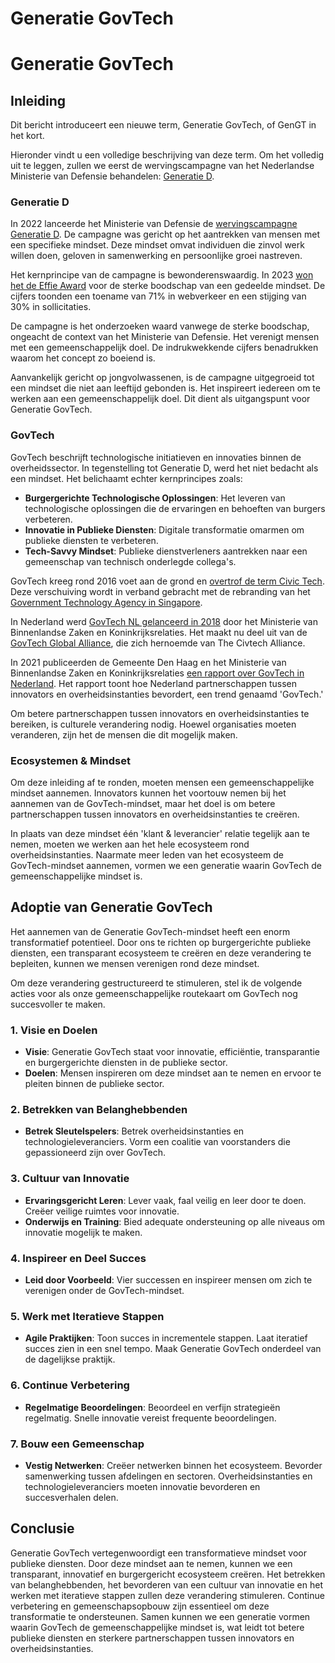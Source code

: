 # Generatie GovTech


# Generatie GovTech

## Inleiding
Dit bericht introduceert een nieuwe term, Generatie GovTech, of GenGT in het kort.

Hieronder vindt u een volledige beschrijving van deze term. Om het volledig uit te leggen, zullen we eerst de wervingscampagne van het Nederlandse Ministerie van Defensie behandelen: [Generatie D](https://werkenbijdefensie.nl/generatie-d).

### Generatie D
In 2022 lanceerde het Ministerie van Defensie de [wervingscampagne Generatie D](https://www.defensie.nl/actueel/nieuws/2022/04/20/wervingscampagne-richt-zich-op-generatie-d). De campagne was gericht op het aantrekken van mensen met een specifieke mindset. Deze mindset omvat individuen die zinvol werk willen doen, geloven in samenwerking en persoonlijke groei nastreven.

Het kernprincipe van de campagne is bewonderenswaardig. In 2023 [won het de Effie Award](https://www.defensie.nl/actueel/nieuws/2023/11/17/defensie-wint-effie-award-met-arbeidsmarktcampagne-generatie-d) voor de sterke boodschap van een gedeelde mindset. De cijfers toonden een toename van 71% in webverkeer en een stijging van 30% in sollicitaties.

De campagne is het onderzoeken waard vanwege de sterke boodschap, ongeacht de context van het Ministerie van Defensie. Het verenigt mensen met een gemeenschappelijk doel. De indrukwekkende cijfers benadrukken waarom het concept zo boeiend is.

Aanvankelijk gericht op jongvolwassenen, is de campagne uitgegroeid tot een mindset die niet aan leeftijd gebonden is. Het inspireert iedereen om te werken aan een gemeenschappelijk doel. Dit dient als uitgangspunt voor Generatie GovTech.

### GovTech
GovTech beschrijft technologische initiatieven en innovaties binnen de overheidssector. In tegenstelling tot Generatie D, werd het niet bedacht als een mindset. Het belichaamt echter kernprincipes zoals:
- **Burgergerichte Technologische Oplossingen**: Het leveren van technologische oplossingen die de ervaringen en behoeften van burgers verbeteren.
- **Innovatie in Publieke Diensten**: Digitale transformatie omarmen om publieke diensten te verbeteren.
- **Tech-Savvy Mindset**: Publieke dienstverleners aantrekken naar een gemeenschap van technisch onderlegde collega's.

GovTech kreeg rond 2016 voet aan de grond en [overtrof de term Civic Tech](https://www.govocal.com/blog/whats-difference-civic-tech-govtech). Deze verschuiving wordt in verband gebracht met de rebranding van het [Government Technology Agency in Singapore](https://en.wikipedia.org/wiki/Government_Technology_Agency).

In Nederland werd [GovTech NL gelanceerd in 2018](https://govtechglobal.org/govtech-nl) door het Ministerie van Binnenlandse Zaken en Koninkrijksrelaties. Het maakt nu deel uit van de [GovTech Global Alliance](https://govtechglobal.org/aboutus), die zich hernoemde van The Civtech Alliance.

In 2021 publiceerden de Gemeente Den Haag en het Ministerie van Binnenlandse Zaken en Koninkrijksrelaties [een rapport over GovTech in Nederland](https://www.government.nl/documents/reports/2021/06/30/govtech-in-the-netherlands). Het rapport toont hoe Nederland partnerschappen tussen innovators en overheidsinstanties bevordert, een trend genaamd 'GovTech.'

Om betere partnerschappen tussen innovators en overheidsinstanties te bereiken, is culturele verandering nodig. Hoewel organisaties moeten veranderen, zijn het de mensen die dit mogelijk maken.

### Ecosystemen & Mindset
Om deze inleiding af te ronden, moeten mensen een gemeenschappelijke mindset aannemen. Innovators kunnen het voortouw nemen bij het aannemen van de GovTech-mindset, maar het doel is om betere partnerschappen tussen innovators en overheidsinstanties te creëren.

In plaats van deze mindset één 'klant & leverancier' relatie tegelijk aan te nemen, moeten we werken aan het hele ecosysteem rond overheidsinstanties. Naarmate meer leden van het ecosysteem de GovTech-mindset aannemen, vormen we een generatie waarin GovTech de gemeenschappelijke mindset is.

## Adoptie van Generatie GovTech
Het aannemen van de Generatie GovTech-mindset heeft een enorm transformatief potentieel. Door ons te richten op burgergerichte publieke diensten, een transparant ecosysteem te creëren en deze verandering te bepleiten, kunnen we mensen verenigen rond deze mindset.

Om deze verandering gestructureerd te stimuleren, stel ik de volgende acties voor als onze gemeenschappelijke routekaart om GovTech nog succesvoller te maken.

### 1. Visie en Doelen
- **Visie**: Generatie GovTech staat voor innovatie, efficiëntie, transparantie en burgergerichte diensten in de publieke sector.
- **Doelen**: Mensen inspireren om deze mindset aan te nemen en ervoor te pleiten binnen de publieke sector.

### 2. Betrekken van Belanghebbenden
- **Betrek Sleutelspelers**: Betrek overheidsinstanties en technologieleveranciers. Vorm een coalitie van voorstanders die gepassioneerd zijn over GovTech.

### 3. Cultuur van Innovatie
- **Ervaringsgericht Leren**: Lever vaak, faal veilig en leer door te doen. Creëer veilige ruimtes voor innovatie.
- **Onderwijs en Training**: Bied adequate ondersteuning op alle niveaus om innovatie mogelijk te maken.

### 4. Inspireer en Deel Succes
- **Leid door Voorbeeld**: Vier successen en inspireer mensen om zich te verenigen onder de GovTech-mindset.

### 5. Werk met Iteratieve Stappen
- **Agile Praktijken**: Toon succes in incrementele stappen. Laat iteratief succes zien in een snel tempo. Maak Generatie GovTech onderdeel van de dagelijkse praktijk.

### 6. Continue Verbetering
- **Regelmatige Beoordelingen**: Beoordeel en verfijn strategieën regelmatig. Snelle innovatie vereist frequente beoordelingen.

### 7. Bouw een Gemeenschap
- **Vestig Netwerken**: Creëer netwerken binnen het ecosysteem. Bevorder samenwerking tussen afdelingen en sectoren. Overheidsinstanties en technologieleveranciers moeten innovatie bevorderen en succesverhalen delen.

## Conclusie
Generatie GovTech vertegenwoordigt een transformatieve mindset voor publieke diensten. Door deze mindset aan te nemen, kunnen we een transparant, innovatief en burgergericht ecosysteem creëren. Het betrekken van belanghebbenden, het bevorderen van een cultuur van innovatie en het werken met iteratieve stappen zullen deze verandering stimuleren. Continue verbetering en gemeenschapsopbouw zijn essentieel om deze transformatie te ondersteunen. Samen kunnen we een generatie vormen waarin GovTech de gemeenschappelijke mindset is, wat leidt tot betere publieke diensten en sterkere partnerschappen tussen innovators en overheidsinstanties.

